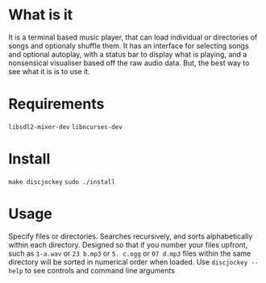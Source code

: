 
# What is it

It is a terminal based music player, that can load individual or directories of songs and optionaly shuffle them. It has an interface for selecting songs and optional autoplay, with a status bar to display what is playing, and a nonsensical visualiser based off the raw audio data.
But, the best way to see what it is is to use it.

# Requirements

`libsdl2-mixer-dev`
`libncurses-dev`

# Install

`make discjockey`
`sudo ./install`

# Usage

Specify files or directories. Searches recursively, and sorts alphabetically within each directory.
Designed so that if you number your files upfront, such as `1-a.wav` or `23 b.mp3` or `5. c.ogg` or `07 d.mp3` files within the same directory will be sorted in numerical order when loaded.
Use `discjockey --help` to see controls and command line arguments
